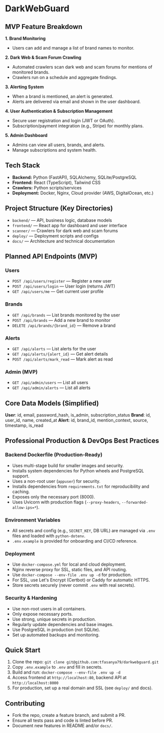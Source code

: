 # DarkWebGuard

## MVP Feature Breakdown

**1. Brand Monitoring**
- Users can add and manage a list of brand names to monitor.

**2. Dark Web & Scam Forum Crawling**
- Automated crawlers scan dark web and scam forums for mentions of monitored brands.
- Crawlers run on a schedule and aggregate findings.

**3. Alerting System**
- When a brand is mentioned, an alert is generated.
- Alerts are delivered via email and shown in the user dashboard.

**4. User Authentication & Subscription Management**
- Secure user registration and login (JWT or OAuth).
- Subscription/payment integration (e.g., Stripe) for monthly plans.

**5. Admin Dashboard**
- Admins can view all users, brands, and alerts.
- Manage subscriptions and system health.

## Tech Stack
- **Backend:** Python (FastAPI), SQLAlchemy, SQLite/PostgreSQL
- **Frontend:** React (TypeScript), Tailwind CSS
- **Crawlers:** Python scripts/services
- **Deployment:** Docker, Nginx, Cloud provider (AWS, DigitalOcean, etc.)

## Project Structure (Key Directories)
- `backend/` — API, business logic, database models
- `frontend/` — React app for dashboard and user interface
- `scanner/` — Crawlers for dark web and scam forums
- `deploy/` — Deployment scripts and configs
- `docs/` — Architecture and technical documentation

## Planned API Endpoints (MVP)

### Users
- `POST /api/users/register` — Register a new user
- `POST /api/users/login` — User login (returns JWT)
- `GET /api/users/me` — Get current user profile

### Brands
- `GET /api/brands` — List brands monitored by the user
- `POST /api/brands` — Add a new brand to monitor
- `DELETE /api/brands/{brand_id}` — Remove a brand

### Alerts
- `GET /api/alerts` — List alerts for the user
- `GET /api/alerts/{alert_id}` — Get alert details
- `POST /api/alerts/mark_read` — Mark alert as read

### Admin (MVP)
- `GET /api/admin/users` — List all users
- `GET /api/admin/alerts` — List all alerts

## Core Data Models (Simplified)

**User**: id, email, password_hash, is_admin, subscription_status
**Brand**: id, user_id, name, created_at
**Alert**: id, brand_id, mention_context, source, timestamp, is_read

## Professional Production & DevOps Best Practices

### Backend Dockerfile (Production-Ready)
- Uses multi-stage build for smaller images and security.
- Installs system dependencies for Python wheels and PostgreSQL support.
- Uses a non-root user (`appuser`) for security.
- Installs dependencies from `requirements.txt` for reproducibility and caching.
- Exposes only the necessary port (8000).
- Uses Uvicorn with production flags (`--proxy-headers`, `--forwarded-allow-ips=*`).

### Environment Variables
- All secrets and config (e.g., `SECRET_KEY`, DB URL) are managed via `.env` files and loaded with `python-dotenv`.
- `.env.example` is provided for onboarding and CI/CD reference.

### Deployment
- Use `docker-compose.yml` for local and cloud deployment.
- Nginx reverse proxy for SSL, static files, and API routing.
- Use `docker-compose --env-file .env up -d` for production.
- For SSL, use Let's Encrypt (Certbot) or Caddy for automatic HTTPS.
- Store secrets securely (never commit `.env` with real secrets).

### Security & Hardening
- Use non-root users in all containers.
- Only expose necessary ports.
- Use strong, unique secrets in production.
- Regularly update dependencies and base images.
- Use PostgreSQL in production (not SQLite).
- Set up automated backups and monitoring.

## Quick Start

1. Clone the repo: `git clone git@github.com:tfasanya79/darkwebguard.git`
2. Copy `.env.example` to `.env` and fill in secrets.
3. Build and run: `docker-compose --env-file .env up -d`
4. Access frontend at `http://localhost:80`, backend API at `http://localhost:8000`
5. For production, set up a real domain and SSL (see `deploy/` and docs).

## Contributing
- Fork the repo, create a feature branch, and submit a PR.
- Ensure all tests pass and code is linted before PR.
- Document new features in README and/or `docs/`.
